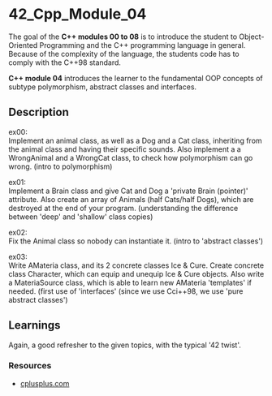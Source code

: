 # 42_Cpp_Module_04

The goal of the **C++ modules 00 to 08** is to introduce the student to Object-Oriented Programming and the C++ programming language in general.
Because of the complexity of the language, the students code has to comply with the C++98 standard.

**C++ module 04** introduces the learner to the fundamental OOP concepts of subtype polymorphism, abstract classes and interfaces.

## Description

ex00:  
Implement an animal class, as well as a Dog and a Cat class, inheriting from the animal class and having their specific sounds. Also implement a a WrongAnimal and a WrongCat class, to check how polymorphism can go wrong.
(intro to polymorphism)

ex01:  
Implement a Brain class and give Cat and Dog a 'private Brain (pointer)' attribute. Also create an array of Animals (half Cats/half Dogs), which are destroyed at the end of your program.
(understanding the difference between 'deep' and 'shallow' class copies)

ex02:  
Fix the Animal class so nobody can instantiate it.
(intro to 'abstract classes')

ex03:  
Write AMateria class, and its 2 concrete classes Ice & Cure. Create concrete class Character, which can equip and unequip Ice & Cure objects. Also write a MateriaSource class, which is able to learn new AMateria 'templates' if needed.
(first use of 'interfaces' (since we use Cci++98, we use 'pure abstract classes')

## Learnings

Again, a good refresher to the given topics, with the typical '42 twist'.

### Resources

* [cplusplus.com](http://www.cplusplus.com/)

